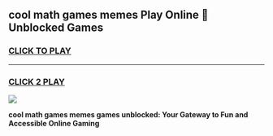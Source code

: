 
## cool math games memes Play Online 👋 Unblocked Games
<h3>
<a href="https://news.freeplayer.one?title=cool_math_games_memes&ref=17CMG">CLICK TO PLAY</a></h3>
<hr>

<h3>
<a href="https://news.freeplayer.one?title=cool_math_games_memes&ref=17CMG">CLICK 2 PLAY</a>
  
</h3>

<a href="https://news.freeplayer.one?title=cool_math_games_memes&ref=17CMG/"><img src="https://clearcache.store/games.png"></a>


**cool math games memes games unblocked: Your Gateway to Fun and Accessible Online Gaming**
